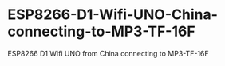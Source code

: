 # ESP8266-D1-Wifi-UNO-China-connecting-to-MP3-TF-16F
ESP8266 D1 Wifi UNO from China connecting to MP3-TF-16F
